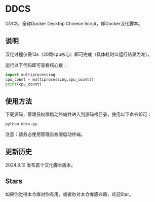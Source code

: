 # DDCS

DDCS，全称Docker Desktop Chinese Script，即Docker汉化脚本。

## 说明
汉化过程仅需13s（20颗cpu核心）即可完成（具体耗时以运行结果为准）。

运行以下代码即可查看核心数：
```python
import multiprocessing
cpu_count = multiprocessing.cpu_count()
print(cpu_count)
```

## 使用方法
下载源码，管理员权限启动终端并进入到源码根目录，使用以下命令即可：
```bash
python ddcs.py
```

注意：请务必使用管理员权限启动终端。

## 更新历史
2024.8.10 发布首个汉化脚本版本。

## Stars
如果你觉得本仓库对你有用，或者你对本仓库感兴趣，欢迎Star。
